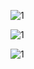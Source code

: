 
![1](https://github.com/naldo178/img/assets/87744405/2b251ebe-eed5-4590-b356-0f79184c28ed)


![1](https://github.com/naldo178/img/assets/87744405/8691f812-5f79-4bfa-b5f9-0d61790f87ac)




![1](https://github.com/naldo178/img/assets/87744405/9e75516d-3e45-482f-8bfd-3d442b510384)
